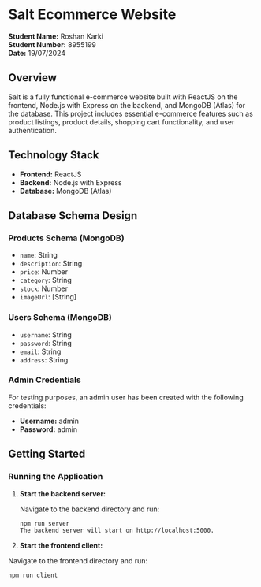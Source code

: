 # Salt Ecommerce Website

**Student Name:** Roshan Karki  
**Student Number:** 8955199  
**Date:** 19/07/2024

## Overview

Salt is a fully functional e-commerce website built with ReactJS on the frontend, Node.js with Express on the backend, and MongoDB (Atlas) for the database. This project includes essential e-commerce features such as product listings, product details, shopping cart functionality, and user authentication.

## Technology Stack

- **Frontend:** ReactJS
- **Backend:** Node.js with Express
- **Database:** MongoDB (Atlas)

## Database Schema Design

### Products Schema (MongoDB)

- `name`: String
- `description`: String
- `price`: Number
- `category`: String
- `stock`: Number
- `imageUrl`: [String]

### Users Schema (MongoDB)

- `username`: String
- `password`: String
- `email`: String
- `address`: String

### Admin Credentials

For testing purposes, an admin user has been created with the following credentials:
- **Username:** admin
- **Password:** admin

## Getting Started

### Running the Application

1. **Start the backend server:**

   Navigate to the backend directory and run:

   ```bash
   npm run server
   The backend server will start on http://localhost:5000.

   ```

2. **Start the frontend client:**

Navigate to the frontend directory and run:

```bash
npm run client


```
